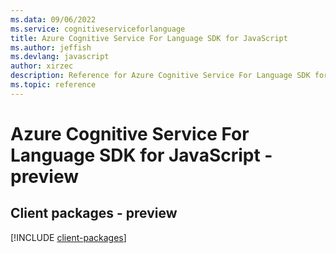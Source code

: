 ```yaml
---
ms.data: 09/06/2022
ms.service: cognitiveserviceforlanguage
title: Azure Cognitive Service For Language SDK for JavaScript
ms.author: jeffish
ms.devlang: javascript
author: xirzec
description: Reference for Azure Cognitive Service For Language SDK for JavaScript
ms.topic: reference
---
```

# Azure Cognitive Service For Language SDK for JavaScript - preview

## Client packages - preview
[!INCLUDE [client-packages](cognitive-service-for-language-client-index.md)]